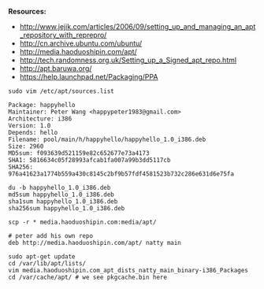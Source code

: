 __Resources:__

- <http://www.jejik.com/articles/2006/09/setting_up_and_managing_an_apt_repository_with_reprepro/>
- <http://cn.archive.ubuntu.com/ubuntu/>
- <http://media.haoduoshipin.com/apt/>
- <http://tech.randomness.org.uk/Setting_up_a_Signed_apt_repo.html>
- <http://apt.baruwa.org/>
- <https://help.launchpad.net/Packaging/PPA>

~~~
sudo vim /etc/apt/sources.list
~~~

~~~
Package: happyhello
Maintainer: Peter Wang <happypeter1983@gmail.com>
Architecture: i386
Version: 1.0
Depends: hello
Filename: pool/main/h/happyhello/happyhello_1.0_i386.deb
Size: 2960
MD5sum: f093639d521159e82c652677e73a4173
SHA1: 5816634c05f28993afcab1fa007a99b3dd5117cb
SHA256: 976a41623a1774b559a430c8145c2bf9b57fdf4581523b732c286e631d6e75fa
~~~

~~~
du -b happyhello_1.0_i386.deb
md5sum happyhello_1.0_i386.deb
sha1sum happyhello_1.0_i386.deb
sha256sum happyhello_1.0_i386.deb
~~~

~~~
scp -r * media.haoduoshipin.com:media/apt/
~~~

~~~
# peter add his own repo
deb http://media.haoduoshipin.com/apt/ natty main
~~~

~~~
sudo apt-get update
cd /var/lib/apt/lists/
vim media.haoduoshipin.com_apt_dists_natty_main_binary-i386_Packages
cd /var/cache/apt/ # we see pkgcache.bin here
~~~